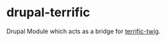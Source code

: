 # drupal-terrific

Drupal Module which acts as a bridge for [terrific-twig](https://github.com/deniaz/drupal-terrific).